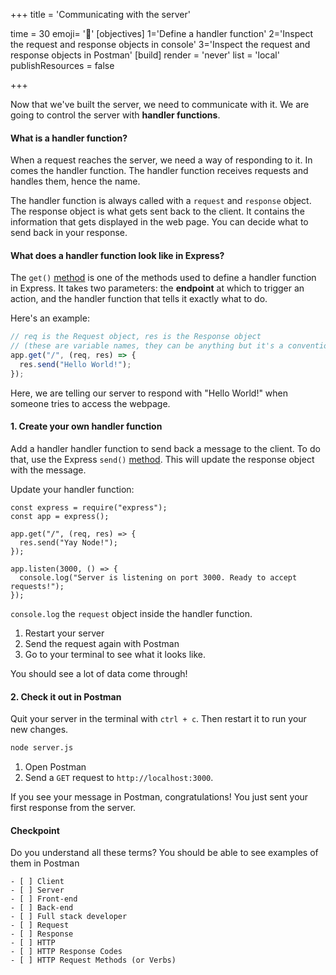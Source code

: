 +++
title = 'Communicating with the server'

time = 30
emoji= '📮'
[objectives]
    1='Define a handler function'
    2='Inspect the request and response objects in console'
    3='Inspect the request and response objects in Postman'
[build]
  render = 'never'
  list = 'local'
  publishResources = false

+++

Now that we've built the server, we need to communicate with it. We are going to control the server with **handler functions**.

#### What is a handler function?

When a request reaches the server, we need a way of responding to it. In comes the handler function. The handler function receives requests and handles them, hence the name.

The handler function is always called with a `request` and `response` object. The response object is what gets sent back to the client. It contains the information that gets displayed in the web page. You can decide what to send back in your response.

#### What does a handler function look like in Express?

The `get()` [method](http://expressjs.com/en/api.html#app.get.method) is one of the methods used to define a handler function in Express. It takes two parameters: the **endpoint** at which to trigger an action, and the handler function that tells it exactly what to do.

Here's an example:

```js
// req is the Request object, res is the Response object
// (these are variable names, they can be anything but it's a convention to call them req and res)
app.get("/", (req, res) => {
  res.send("Hello World!");
});
```

Here, we are telling our server to respond with "Hello World!" when someone tries to access the webpage.

#### 1. Create your own handler function

Add a handler handler function to send back a message to the client. To do that, use the Express `send()` [method](http://expressjs.com/en/api.html#res.send). This will update the response object with the message.

Update your handler function:

```runkit
const express = require("express");
const app = express();

app.get("/", (req, res) => {
  res.send("Yay Node!");
});

app.listen(3000, () => {
  console.log("Server is listening on port 3000. Ready to accept requests!");
});
```

`console.log` the `request` object inside the handler function.

1. Restart your server
1. Send the request again with Postman
1. Go to your terminal to see what it looks like.

You should see a lot of data come through!

#### 2. Check it out in Postman

Quit your server in the terminal with `ctrl + c`. Then restart it to run your new changes.

```sh
node server.js
```

1. Open Postman
1. Send a `GET` request to `http://localhost:3000`.

If you see your message in Postman, congratulations! You just sent your first response from the server.

#### Checkpoint

Do you understand all these terms? You should be able to see examples of them in Postman

```objectives
- [ ] Client
- [ ] Server
- [ ] Front-end
- [ ] Back-end
- [ ] Full stack developer
- [ ] Request
- [ ] Response
- [ ] HTTP
- [ ] HTTP Response Codes
- [ ] HTTP Request Methods (or Verbs)
```
